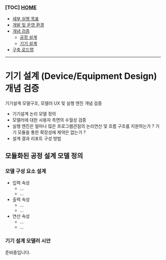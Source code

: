 ### [TOC] [HOME](/docs)

- [세부 실행 목표](/docs/concept.md)
- [개발 및 운영 환경](/docs/devops)
- [개념 검증](/docs/poc)
  - [공정 설계](./process-design.md)
  - [기기 설계](./device-design.md)
- [구축 로드맵](/docs/roadmap)

---

# 기기 설계 (Device/Equipment Design) 개념 검증

기기설계 모델구조, 모델러 UX 및 실행 엔진 개념 검증

- 기기설계 논리 모델 정의
- 모델러에 대한 사용자 측면의 수월성 검증
- 실행 엔진은 얼마나 많은 프로그램관점의 논리연산 및 흐름 구조를 지원하는가 ? 기기 모듈을 통한 확장성에 제약은 없는가 ?
- 설계 결과 리포트 구성 방법

## 모듈화된 공정 설계 모델 정의

### 모델 구성 요소 설계

- 입력 속성
  - ...
  - ...
- 출력 속성
  - ...
  - ...
- 연산 속성
  - ...
  - ...

### 기기 설계 모델러 시안

준비중입니다.
